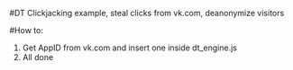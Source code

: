 #DT
Clickjacking example, steal clicks from vk.com, deanonymize visitors

#How to:
1. Get AppID from vk.com and insert one inside dt_engine.js
2. All done
